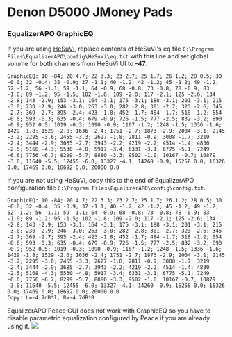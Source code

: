 # Denon D5000 JMoney Pads
### EqualizerAPO GraphicEQ
If you are using [HeSuVi](https://sourceforge.net/projects/hesuvi/), replace contents of HeSuVi's eq file `C:\Program Files\EqualizerAPO\config\HeSuVi\eq.txt` with this line and set global volume for both channels from HeSuVi UI to **-47**.
```
GraphicEQ: 10 -84; 20 4.7; 22 3.3; 23 2.7; 25 1.7; 26 1.2; 28 0.5; 30 -0.0; 32 -0.4; 35 -0.9; 37 -1.1; 40 -1.2; 42 -1.2; 45 -1.2; 49 -1.2; 52 -1.2; 56 -1.1; 59 -1.1; 64 -0.9; 68 -0.8; 73 -0.8; 78 -0.9; 83 -1.0; 89 -1.2; 95 -1.5; 102 -1.8; 109 -2.0; 117 -2.1; 125 -2.6; 134 -2.8; 143 -2.9; 153 -3.1; 164 -3.1; 175 -3.1; 188 -3.1; 201 -3.1; 215 -3.0; 230 -2.9; 246 -3.0; 263 -3.0; 282 -2.8; 301 -2.7; 323 -2.6; 345 -2.7; 369 -2.7; 395 -2.4; 423 -1.8; 452 -1.7; 484 -1.7; 518 -1.2; 554 -0.6; 593 -0.3; 635 -0.4; 679 -0.9; 726 -1.5; 777 -2.5; 832 -3.2; 890 -0.9; 952 0.5; 1019 -0.3; 1090 -0.9; 1167 -1.2; 1248 -1.5; 1336 -1.6; 1429 -1.8; 1529 -2.0; 1636 -2.4; 1751 -2.7; 1873 -2.9; 2004 -3.1; 2145 -3.2; 2295 -3.6; 2455 -3.3; 2627 -1.8; 2811 -0.9; 3008 -1.7; 3219 -2.4; 3444 -2.9; 3685 -2.7; 3943 -2.2; 4219 -2.2; 4514 -1.4; 4830 -2.5; 5168 -4.3; 5530 -4.8; 5917 -3.4; 6331 -3.1; 6775 -5.1; 7249 -6.6; 7756 -6.7; 8299 -5.7; 8880 -3.3; 9502 -1.0; 10167 -0.7; 10879 -3.0; 11640 -5.5; 12455 -6.0; 13327 -4.1; 14260 -0.9; 15258 0.0; 16326 0.0; 17469 0.0; 18692 0.0; 20000 0.0
```
If you are not using HeSuVi, copy this to the end of EqualizerAPO configuration file `C:\Program Files\EqualizerAPO\config\config.txt`.
```
GraphicEQ: 10 -84; 20 4.7; 22 3.3; 23 2.7; 25 1.7; 26 1.2; 28 0.5; 30 -0.0; 32 -0.4; 35 -0.9; 37 -1.1; 40 -1.2; 42 -1.2; 45 -1.2; 49 -1.2; 52 -1.2; 56 -1.1; 59 -1.1; 64 -0.9; 68 -0.8; 73 -0.8; 78 -0.9; 83 -1.0; 89 -1.2; 95 -1.5; 102 -1.8; 109 -2.0; 117 -2.1; 125 -2.6; 134 -2.8; 143 -2.9; 153 -3.1; 164 -3.1; 175 -3.1; 188 -3.1; 201 -3.1; 215 -3.0; 230 -2.9; 246 -3.0; 263 -3.0; 282 -2.8; 301 -2.7; 323 -2.6; 345 -2.7; 369 -2.7; 395 -2.4; 423 -1.8; 452 -1.7; 484 -1.7; 518 -1.2; 554 -0.6; 593 -0.3; 635 -0.4; 679 -0.9; 726 -1.5; 777 -2.5; 832 -3.2; 890 -0.9; 952 0.5; 1019 -0.3; 1090 -0.9; 1167 -1.2; 1248 -1.5; 1336 -1.6; 1429 -1.8; 1529 -2.0; 1636 -2.4; 1751 -2.7; 1873 -2.9; 2004 -3.1; 2145 -3.2; 2295 -3.6; 2455 -3.3; 2627 -1.8; 2811 -0.9; 3008 -1.7; 3219 -2.4; 3444 -2.9; 3685 -2.7; 3943 -2.2; 4219 -2.2; 4514 -1.4; 4830 -2.5; 5168 -4.3; 5530 -4.8; 5917 -3.4; 6331 -3.1; 6775 -5.1; 7249 -6.6; 7756 -6.7; 8299 -5.7; 8880 -3.3; 9502 -1.0; 10167 -0.7; 10879 -3.0; 11640 -5.5; 12455 -6.0; 13327 -4.1; 14260 -0.9; 15258 0.0; 16326 0.0; 17469 0.0; 18692 0.0; 20000 0.0
Copy: L=-4.7dB*l, R=-4.7dB*R
```
EqualizerAPO Peace GUI does not work with GraphicEQ so you have to disable parametric equalization configured by Peace if you are already using it.
![](https://raw.githubusercontent.com/jaakkopasanen/AutoEq/master/results/Innerfidelity%202017/innerfidelity/onear/Denon%20D5000%20JMoney%20Pads/Denon%20D5000%20JMoney%20Pads.png)
